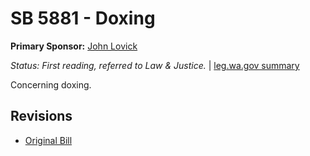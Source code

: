 # SB 5881 - Doxing
**Primary Sponsor:** [John Lovick](/person/leg/john.lovick.md)

*Status: First reading, referred to Law & Justice.* | [leg.wa.gov summary](https://app.leg.wa.gov/billsummary?BillNumber=5881&Year=2021)

Concerning doxing.

## Revisions
* [Original Bill](1/)